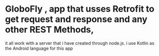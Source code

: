 # GloboFly , app that usses Retrofit to get request and response  and any other REST Methods,
it all work with a server that i have created through node.js.
i use Kotlin as the Android language for this app
